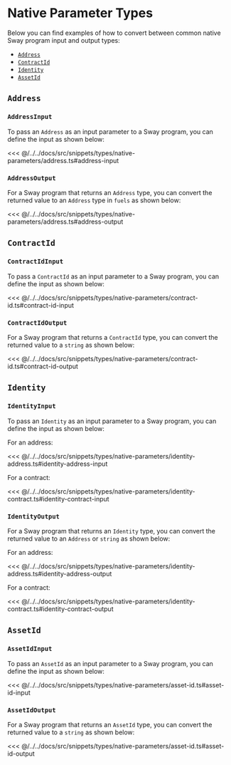 # Native Parameter Types

Below you can find examples of how to convert between common native Sway program input and output types:

- [`Address`](#address)
- [`ContractId`](#contractid)
- [`Identity`](#identity)
- [`AssetId`](#assetid)

## `Address`

### `AddressInput`

To pass an `Address` as an input parameter to a Sway program, you can define the input as shown below:

<<< @/../../docs/src/snippets/types/native-parameters/address.ts#address-input

### `AddressOutput`

For a Sway program that returns an `Address` type, you can convert the returned value to an `Address` type in `fuels` as shown below:

<<< @/../../docs/src/snippets/types/native-parameters/address.ts#address-output

## `ContractId`

### `ContractIdInput`

To pass a `ContractId` as an input parameter to a Sway program, you can define the input as shown below:

<<< @/../../docs/src/snippets/types/native-parameters/contract-id.ts#contract-id-input

### `ContractIdOutput`

For a Sway program that returns a `ContractId` type, you can convert the returned value to a `string` as shown below:

<<< @/../../docs/src/snippets/types/native-parameters/contract-id.ts#contract-id-output

## `Identity`

### `IdentityInput`

To pass an `Identity` as an input parameter to a Sway program, you can define the input as shown below:

For an address:

<<< @/../../docs/src/snippets/types/native-parameters/identity-address.ts#identity-address-input

For a contract:

<<< @/../../docs/src/snippets/types/native-parameters/identity-contract.ts#identity-contract-input

### `IdentityOutput`

For a Sway program that returns an `Identity` type, you can convert the returned value to an `Address` or `string` as shown below:

For an address:

<<< @/../../docs/src/snippets/types/native-parameters/identity-address.ts#identity-address-output

For a contract:

<<< @/../../docs/src/snippets/types/native-parameters/identity-contract.ts#identity-contract-output

## `AssetId`

### `AssetIdInput`

To pass an `AssetId` as an input parameter to a Sway program, you can define the input as shown below:

<<< @/../../docs/src/snippets/types/native-parameters/asset-id.ts#asset-id-input

### `AssetIdOutput`

For a Sway program that returns an `AssetId` type, you can convert the returned value to a `string` as shown below:

<<< @/../../docs/src/snippets/types/native-parameters/asset-id.ts#asset-id-output
